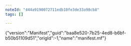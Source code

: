 ```yaml
---
noteId: "444a9190072711edb10fe3de33a98cb8"
tags: []

---
```


{"version":"Manifest","guid":"baa8e520-7b25-4ed8-b6bf-b50b51109d51","origId":-1,"name":"manifest.mf"}